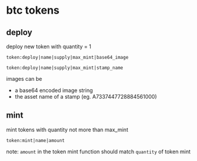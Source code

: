 # btc tokens

## deploy

deploy new token with quantity = 1

` token:deploy|name|supply|max_mint|base64_image `

` token:deploy|name|supply|max_mint|stamp_name `

images can be
- a base64 encoded image string
- the asset name of a stamp (eg. A7337447728884561000)

## mint

mint tokens with quantity not more than max_mint

` token:mint|name|amount ` 

note: `amount` in the token mint function should match `quantity` of token mint
